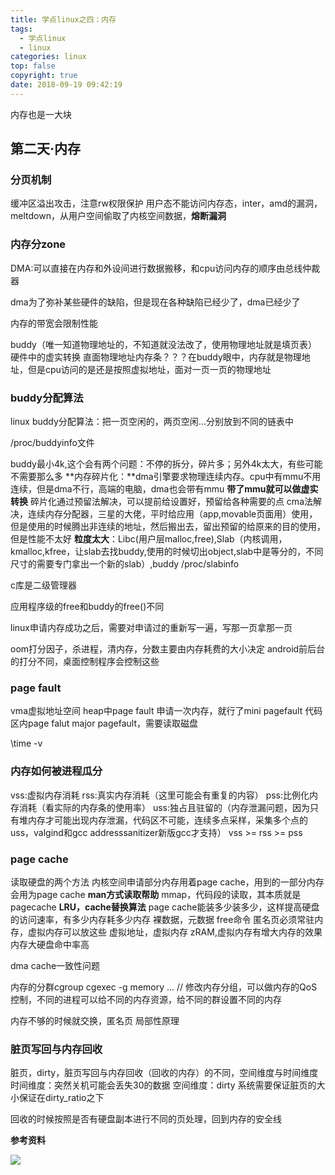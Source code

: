 ```yaml
---
title: 学点linux之四：内存
tags:
  - 学点linux
  - linux
categories: linux
top: false
copyright: true
date: 2018-09-19 09:42:19
---
```

内存也是一大块
<!--more-->

## 第二天·内存

### 分页机制
缓冲区溢出攻击，注意rw权限保护
用户态不能访问内存态，inter，amd的漏洞，meltdown，从用户空间偷取了内核空间数据，**熔断漏洞**

### 内存分zone
DMA:可以直接在内存和外设间进行数据搬移，和cpu访问内存的顺序由总线仲裁器

dma为了弥补某些硬件的缺陷，但是现在各种缺陷已经少了，dma已经少了

内存的带宽会限制性能

buddy（唯一知道物理地址的，不知道就没法改了，使用物理地址就是填页表）
硬件中的虚实转换
直面物理地址内存条？？？在buddy眼中，内存就是物理地址，但是cpu访问的是还是按照虚拟地址，面对一页一页的物理地址

### buddy分配算法

linux buddy分配算法：把一页空闲的，两页空闲...分别放到不同的链表中

/proc/buddyinfo文件

buddy最小4k,这个会有两个问题：不停的拆分，碎片多；另外4k太大，有些可能不需要那么多
**内存碎片化：**dma引擎要求物理连续内存。cpu中有mmu不用连续，但是dma不行，高端的电脑，dma也会带有mmu
**带了mmu就可以做虚实转换**
碎片化通过预留法解决，可以提前给设置好，预留给各种需要的点
cma法解决，连续内存分配器，三星的大佬，平时给应用（app,movable页面用）使用，但是使用的时候腾出非连续的地址，然后搬出去，留出预留的给原来的目的使用，但是性能不太好
**粒度太大**：Libc(用户层malloc,free),Slab（内核调用，kmalloc,kfree，让slab去找buddy,使用的时候切出object,slab中是等分的，不同尺寸的需要专门拿出一个新的slab）,buddy
/proc/slabinfo

c库是二级管理器

应用程序级的free和buddy的free()不同

linux申请内存成功之后，需要对申请过的重新写一遍，写那一页拿那一页

oom打分因子，杀进程，清内存，分数主要由内存耗费的大小决定
android前后台的打分不同，桌面控制程序会控制这些

### page fault

vma虚拟地址空间
heap中page fault 申请一次内存，就行了mini pagefault
代码区内page falut major pagefault，需要读取磁盘

\time -v

### 内存如何被进程瓜分
vss:虚拟内存消耗
rss:真实内存消耗（这里可能会有重复的内容）
pss:比例化内存消耗（看实际的内存条的使用率）
uss:独占且驻留的（内存泄漏问题，因为只有堆内存才可能出现内存泄漏，代码区不可能，连续多点采样，采集多个点的uss，valgind和gcc addresssanitizer新版gcc才支持）
vss >= rss >= pss


### page cache
读取硬盘的两个方法
内核空间申请部分内存用着page cache，用到的一部分内存会用为page cache
**man方式读取帮助**
mmap，代码段的读取，其本质就是pagecache
**LRU，cache替换算法**
page cache能装多少装多少，这样提高硬盘的访问速率，有多少内存耗多少内存
裸数据，元数据
free命令
匿名页必须常驻内存，虚拟内存可以放这些
虚拟地址，虚拟内存
zRAM,虚拟内存有增大内存的效果
内存大硬盘命中率高

dma cache一致性问题

内存的分群cgroup
cgexec -g memory ... // 修改内存分组，可以做内存的QoS控制，不同的进程可以给不同的内存资源，给不同的群设置不同的内存

内存不够的时候就交换，匿名页
局部性原理

### 脏页写回与内存回收
脏页，dirty，脏页写回与内存回收（回收的内存）的不同，空间维度与时间维度
时间维度：突然关机可能会丢失30的数据
空间维度：dirty
系统需要保证脏页的大小保证在dirty_ratio之下

回收的时候按照是否有硬盘副本进行不同的页处理，回到内存的安全线


**参考资料**
[]()

![](http://oankigr4l.bkt.clouddn.com/wexin.png)